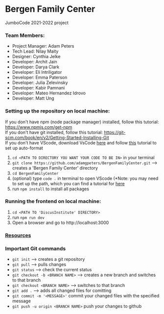 # Bergen Family Center
JumboCode 2021-2022 project

### Team Members:
* Project Manager: Adam Peters
* Tech Lead: Nilay Maity
* Designer: Cynthia Jelke
* Developer: Archit Jain
* Developer: Darya Clark
* Developer: Eli Intriligator
* Developer: Emma Paterson
* Developer: Julia Zelevinsky
* Developer: Kabir Pamnani
* Developer: Mateo Hernandez Idrovo
* Developer: Matt Ung

### Setting up the repository on local machine: 
If you don't have npm (node package manager) installed, follow this tutorial: https://www.npmjs.com/get-npm <br />
If you don't have git installed, follow this tutorial: https://git-scm.com/book/en/v2/Getting-Started-Installing-Git <br />
If you don't have VScode, download VsCode [here](https://code.visualstudio.com/download) and follow [this](https://linuxpip.org/vscode-format-on-save/) tutorial to set up auto-format

1. `cd <PATH TO DIRECTORY YOU WANT YOUR CODE TO BE IN>` in your terminal
2. `git clone https://github.com/adamgpeters/BergenFamilyCenter.git` --> creates a 'Bergen Family Center' directory
3. `cd BergenFamilyCenter`
4. (optional) type `code .` in terminal to open VScode (*Note: you may need to set up the path, which you can find a tutorial for [here](https://code.visualstudio.com/docs/setup/windows#:~:text=Download%20the%20Visual%20Studio%20Code,%5CPrograms%5CMicrosoft%20VS%20Code%20) 
5. run `npm install` to install all packages

### Running the frontend on local machine:
1. `cd <PATH TO 'DiscusInstitute' DIRECTORY>`
2. run `npm run dev`
3. Open a browser and go to http://localhost:3000

### [Resources](https://drive.google.com/drive/folders/1JXpE7lTlA1i_NpZg53hTA1OYERNvFro4?usp=sharing)

### Important Git commands
* `git init` --> creates a git repository
* `git pull` --> pulls changes
* `git status` --> check the current status 
* `git checkout -b <BRANCH NAME>` --> creates a new branch and switches to that branch 
* `git checkout <BRANCH NAME>` --> switches to that branch
* `git add .` --> adds all changed files for comitting 
* `git commit -m '<MESSAGE>'` commit your changed files with the specified message
* `git push -u origin <BRANCH NAME>` push your changes to github
